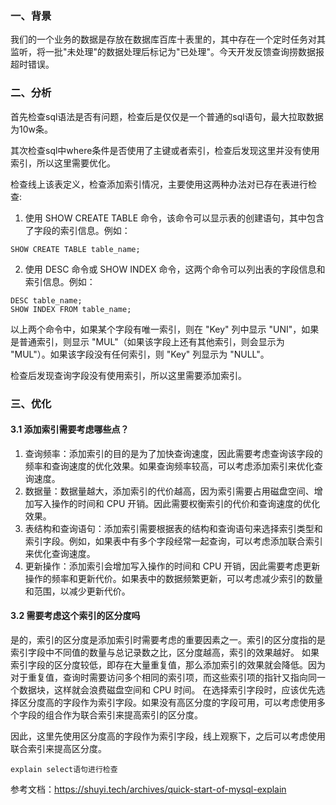 
### 一、背景
 我们的一个业务的数据是存放在数据库百库十表里的，其中存在一个定时任务对其监听，将一批"未处理"的数据处理后标记为"已处理"。今天开发反馈查询捞数据报超时错误。

### 二、分析
首先检查sql语法是否有问题，检查后是仅仅是一个普通的sql语句，最大拉取数据为10w条。

其次检查sql中where条件是否使用了主键或者索引，检查后发现这里并没有使用索引，所以这里需要优化。

检查线上该表定义，检查添加索引情况，主要使用这两种办法对已存在表进行检查:
1. 使用 SHOW CREATE TABLE 命令，该命令可以显示表的创建语句，其中包含了字段的索引信息。例如：
```
SHOW CREATE TABLE table_name;
```
2. 使用 DESC 命令或 SHOW INDEX 命令，这两个命令可以列出表的字段信息和索引信息。例如：
```
DESC table_name;
SHOW INDEX FROM table_name;
```
以上两个命令中，如果某个字段有唯一索引，则在 "Key" 列中显示 "UNI"，如果是普通索引，则显示 "MUL"（如果该字段上还有其他索引，则会显示为 "MUL"）。如果该字段没有任何索引，则 "Key" 列显示为 "NULL"。

检查后发现查询字段没有使用索引，所以这里需要添加索引。

### 三、优化
#### 3.1 添加索引需要考虑哪些点？
1. 查询频率：添加索引的目的是为了加快查询速度，因此需要考虑查询该字段的频率和查询速度的优化效果。如果查询频率较高，可以考虑添加索引来优化查询速度。
2. 数据量：数据量越大，添加索引的代价越高，因为索引需要占用磁盘空间、增加写入操作的时间和 CPU 开销。因此需要权衡索引的代价和查询速度的优化效果。
3. 表结构和查询语句：添加索引需要根据表的结构和查询语句来选择索引类型和索引字段。例如，如果表中有多个字段经常一起查询，可以考虑添加联合索引来优化查询速度。
4. 更新操作：添加索引会增加写入操作的时间和 CPU 开销，因此需要考虑更新操作的频率和更新代价。如果表中的数据频繁更新，可以考虑减少索引的数量和范围，以减少更新代价。

#### 3.2 需要考虑这个索引的区分度吗
是的，索引的区分度是添加索引时需要考虑的重要因素之一。索引的区分度指的是索引字段中不同值的数量与总记录数之比，区分度越高，索引的效果越好。
如果索引字段的区分度较低，即存在大量重复值，那么添加索引的效果就会降低。因为对于重复值，查询时需要访问多个相同的索引项，而这些索引项的指针又指向同一个数据块，这样就会浪费磁盘空间和 CPU 时间。
在选择索引字段时，应该优先选择区分度高的字段作为索引字段。如果没有高区分度的字段可用，可以考虑使用多个字段的组合作为联合索引来提高索引的区分度。

因此，这里先使用区分度高的字段作为索引字段，线上观察下，之后可以考虑使用联合索引来提高区分度。
```
explain select语句进行检查
```

参考文档：https://shuyi.tech/archives/quick-start-of-mysql-explain